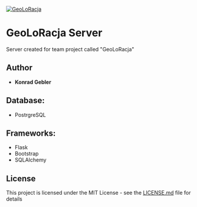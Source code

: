 [![GeoLoRacja](https://lh3.googleusercontent.com/VNMxKUAxrDFsU8lKVBbJoLApU0PxyF_8hrFt6DyR-d0s8QyuQXI0LB7eH8Hm8jRfr0YfhSLEzO5qNPNHK5Zq=w1311-h670)](https://github.com/KG5321/geoloracja_server)
# GeoLoRacja Server

Server created for team project called "GeoLoRacja"

## Author

- **Konrad Gebler**

## Database:

- PostrgreSQL

## Frameworks:

- Flask
- Bootstrap
- SQLAlchemy

## License

This project is licensed under the MIT License - see the [LICENSE.md](LICENSE.md) file for details
